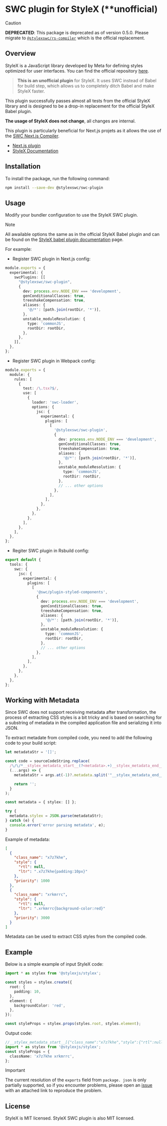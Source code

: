 # SWC plugin for StyleX (\*\*unofficial)

> [!CAUTION]
> **DEPRECATED**: This package is deprecated as of version 0.5.0. Please migrate to [`@stylexswc/rs-compiler`](https://github.com/dwlad90/stylex-swc-plugin/tree/develop/crates/stylex-rs-compiler) which is the official replacement.

## Overview

StyleX is a JavaScript library developed by Meta for defining styles optimized for user interfaces. You can find the official repository [here](https://www.github.com/facebook/stylex).

>**This is an unofficial plugin** for StyleX. It uses SWC instead of Babel for
build step, which allows us to completely ditch Babel and make StyleX faster.

This plugin successfully passes almost all tests from the official StyleX library and is designed to be a drop-in replacement for the official StyleX Babel plugin.


**The usage of StyleX does not change**, all changes are internal.

This plugin is particularly beneficial for Next.js projets as it allows the use of the [SWC Next.js Compiler](https://nextjs.org/docs/architecture/nextjs-compiler).

* [Next.js plugin](https://github.com/dwlad90/stylex-swc-plugin/tree/develop/packages/nextjs-plugin)
* [StyleX Documentation](https://stylexjs.com)

## Installation

To install the package, run the following command:

```bash
npm install --save-dev @stylexswc/swc-plugin
```


## Usage

Modify your bundler configuration to use the StyleX SWC plugin.

> [!NOTE]
> All awailable options the same as in the official StyleX Babel plugin
> and can be found on the
> [StyleX babel plugin documentation](https://stylexjs.com/docs/api/configuration/babel-plugin/)
> page.

For example:

* Register SWC plugin in Next.js config:

```ts
module.exports = {
  experimental: {
    swcPlugins: [[
      "@stylexswc/swc-plugin",
      {
        dev: process.env.NODE_ENV === 'development',
        genConditionalClasses: true,
        treeshakeCompensation: true,
        aliases: {
          '@/*': [path.join(rootDir, '*')],
        },
        unstable_moduleResolution: {
          type: 'commonJS',
          rootDir: rootDir,
        },
      },
    ]],
  },
};
```

* Register SWC plugin in Webpack config:

```ts
module.exports = {
  module: {
    rules: [
      {
        test: /\.tsx?$/,
        use: [
          {
            loader: 'swc-loader',
            options: {
              jsc: {
                experimental: {
                  plugins: [
                    [
                      '@stylexswc/swc-plugin',
                      {
                        dev: process.env.NODE_ENV === 'development',
                        genConditionalClasses: true,
                        treeshakeCompensation: true,
                        aliases: {
                          '@/*': [path.join(rootDir, '*')],
                        },
                        unstable_moduleResolution: {
                          type: 'commonJS',
                          rootDir: rootDir,
                        },
                        // ... other options
                      },
                    ],
                  ],
                },
              },
            },
          },
        ],
      },
    ],
  },
};
```

* Regiter SWC plugin in Rsbuild config:

```ts
export default {
  tools: {
    swc: {
      jsc: {
        experimental: {
          plugins: [
            [
              '@swc/plugin-styled-components',
              {
                dev: process.env.NODE_ENV === 'development',
                genConditionalClasses: true,
                treeshakeCompensation: true,
                aliases: {
                  '@/*': [path.join(rootDir, '*')],
                },
                unstable_moduleResolution: {
                  type: 'commonJS',
                  rootDir: rootDir,
                },
                // ... other options
              },
            ],
          ],
        },
      },
    },
  },
};
```

## Working with Metadata

Since SWC does not support receiving metadata after transformation, the process
of extracting CSS styles is a bit tricky and is based on searching for a
substring of metadata in the compiled application file and serializing it into
JSON.

To extract metadate from compiled code, you need to add the following code to your build script:

```ts
let metadataStr = '[]';

const code = sourceCodeString.replace(
  /\/\/*__stylex_metadata_start__(?<metadata>.+)__stylex_metadata_end__/,
  (...args) => {
    metadataStr = args.at(-1)?.metadata.split('"__stylex_metadata_end__')[0];

    return '';
  }
);

const metadata = { stylex: [] };

try {
  metadata.stylex = JSON.parse(metadataStr);
} catch (e) {
  console.error('error parsing metadata', e);
}
```

Example of metadata:

```json
[
  {
    "class_name": "x7z7khe",
    "style": {
      "rtl": null,
      "ltr": ".x7z7khe{padding:10px}"
    },
    "priority": 1000
  },
  {
    "class_name": "xrkmrrc",
    "style": {
      "rtl": null,
      "ltr": ".xrkmrrc{background-color:red}"
    },
    "priority": 3000
  }
]
```

Metadata can be used to extract CSS styles from the compiled code.

## Example

Below is a simple example of input StyleX code:

```ts
import * as stylex from '@stylexjs/stylex';

const styles = stylex.create({
  root: {
    padding: 10,
  },
  element: {
    backgroundColor: 'red',
  },
});

const styleProps = stylex.props(styles.root, styles.element);
```

Output code:

```ts
//__stylex_metadata_start__[{"class_name":"x7z7khe","style":{"rtl":null,"ltr":".x7z7khe{padding:10px}"},"priority":1000},{"class_name":"xrkmrrc","style":{"rtl":null,"ltr":".xrkmrrc{background-color:red}"},"priority":3000}]__stylex_metadata_end__
import * as stylex from '@stylexjs/stylex';
const styleProps = {
  className: 'x7z7khe xrkmrrc',
};
```

> [!IMPORTANT]
> The current resolution of the `exports` field from `package. json` is only partially supported, so if you encounter problems, please open an [issue](https://github.com/Dwlad90/stylex-swc-plugin/issues/new) with an attached link to reproduce the problem.

## License

StyleX is MIT licensed. StyleX SWC plugin is also MIT licensed.
